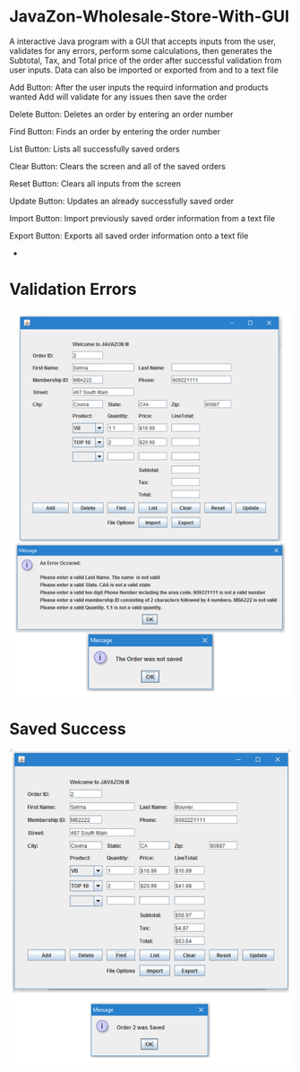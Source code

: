 # JavaZon-Wholesale-Store-With-GUI

A interactive Java program with a GUI that accepts inputs from the user, validates for any errors, perform some calculations, then  generates the Subtotal, Tax, and Total price of the order after successful validation from user inputs.
Data can also be imported or exported from and to a text file

Add Button: After the user inputs the requird information and products wanted Add will validate for any issues then save the order

Delete Button: Deletes an order by entering an order number

Find Button: Finds an order by entering the order number

List Button: Lists all successfully saved orders

Clear Button: Clears the screen and all of the saved orders

Reset Button: Clears all inputs from the screen

Update Button: Updates an already successfully saved order

Import Button: Import previously saved order information from a text file

Export Button: Exports all saved order information onto a text file

-
# Validation Errors

![Alt text](https://github.com/IInsomnia/JavaZon-Wholesale-Store-With-GUI/blob/master/GUI%20Data%20Input%20Fail.PNG "Data Input Fail")


# Saved Success

![Alt text](https://github.com/IInsomnia/JavaZon-Wholesale-Store-With-GUI/blob/master/GUI%20Data%20Input%20Success.PNG "Data Input Success")
